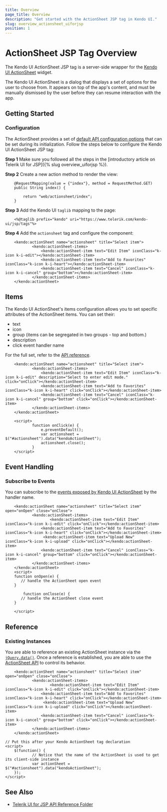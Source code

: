 ```yaml
---
title: Overview
page_title: Overview 
description: "Get started with the ActionSheet JSP tag in Kendo UI."
slug: overview_actionsheet_uiforjsp
position: 1
---
```


# ActionSheet JSP Tag Overview

The Kendo UI ActionSheet JSP tag is a server-side wrapper for the [Kendo UI ActionSheet](https://demos.telerik.com/kendo-ui/actionsheet/index) widget.

The Kendo UI ActionSheet is a dialog that displays a set of options for the user to choose from. It appears on top of the app's content, and must be manually dismissed by the user before they can resume interaction with the app.

## Getting Started

### Configuration

The ActionSheet provides a set of [default API configuration options](/api/php/Kendo/UI/actionsheet) that can be set during its initialization. Follow the steps below to configure the Kendo UI ActionSheet JSP tag:

**Step 1** Make sure you followed all the steps in the [introductory article on Telerik UI for JSP]({% slug overview_uiforjsp %}).

**Step 2** Create a new action method to render the view:

        @RequestMapping(value = {"index"}, method = RequestMethod.GET)
        public String index() {

            return "web/actionsheet/index";
        }

**Step 3** Add the Kendo UI `taglib` mapping to the page:

        <%@taglib prefix="kendo" uri="https://www.telerik.com/kendo-ui/jsp/tags"%>

**Step 4** Add the `actionsheet` tag and configure the component:

        <kendo:actionSheet name="actionsheet" title="Select item">
                <kendo:actionSheet-items>
                	<kendo:actionSheet-item text="Edit Item" iconClass="k-icon k-i-edit"></kendo:actionSheet-item>
                	<kendo:actionSheet-item text="Add to Favorites" iconClass="k-icon k-i-heart"></kendo:actionSheet-item>
                	<kendo:actionSheet-item text="Cancel" iconClass="k-icon k-i-cancel" group="bottom"></kendo:actionSheet-item>
                </kendo:actionSheet-items>
        </kendo:actionSheet>

## Items

The Kendo UI ActionSheet's items configuration allows you to set specific attributes of the ActionSheet items. You can set their:

- text
- icon
- group (items can be segregated in two groups - top and bottom.)
- description 
- click event handler name

For the full set, refer to the [API reference](api/javascript/ui/actionsheet/configuration/items). 

        <kendo:actionSheet name="actionsheet" title="Select item">
                <kendo:actionSheet-items>
                	<kendo:actionSheet-item text="Edit Item" iconClass="k-icon k-i-edit" description="Select to enter edit mode." click="onClick"></kendo:actionSheet-item>
                	<kendo:actionSheet-item text="Add to Favorites" iconClass="k-icon k-i-heart" click="onClick"></kendo:actionSheet-item>
                	<kendo:actionSheet-item text="Cancel" iconClass="k-icon k-i-cancel" group="bottom" click="onClick"></kendo:actionSheet-item>
                </kendo:actionSheet-items>
        </kendo:actionSheet>

        <script>
    	        function onClick(e) {
        	        e.preventDefault();
        	        var actionsheet = $("#actionsheet").data("kendoActionSheet");
        	        actionsheet.close();
    	        }
        </script>

## Event Handling

### Subscribe to Events

You can subscribe to the [events exposed by Kendo UI ActionSheet](/api/javascript/ui/actionsheet#events) by the handler name.

        <kendo:actionSheet name="actionsheet" title="Select item" open="onOpen" close="onClose">
                <kendo:actionSheet-items>
                        <kendo:actionSheet-item text="Edit Item" iconClass="k-icon k-i-edit" click="onClick"></kendo:actionSheet-item>
                	<kendo:actionSheet-item text="Add to Favorites" iconClass="k-icon k-i-heart" click="onClick"></kendo:actionSheet-item>
                	 <kendo:actionSheet-item text="Upload New" iconClass="k-icon k-i-upload" click="onClick"></kendo:actionSheet-item>
                	<kendo:actionSheet-item text="Cancel" iconClass="k-icon k-i-cancel" group="bottom" click="onClick"></kendo:actionSheet-item>
                </kendo:actionSheet-items>
        </kendo:actionSheet>
        <script>
	    function onOpen(e) {
	       // handle the ActionSheet open event
	    }

            function onClose(e) {
	       // handle the ActionSheet close event
	    }
      
        </script>
## Reference

### Existing Instances

You are able to reference an existing ActionSheet instance via the [`jQuery.data()`](https://api.jquery.com/jQuery.data/). Once a reference is established, you are able to use the [ActionSheet API](/api/javascript/ui/actionsheet#methods) to control its behavior.

        <kendo:actionSheet name="actionsheet" title="Select item" open="onOpen" close="onClose">
                <kendo:actionSheet-items>
                        <kendo:actionSheet-item text="Edit Item" iconClass="k-icon k-i-edit" click="onClick"></kendo:actionSheet-item>
                	<kendo:actionSheet-item text="Add to Favorites" iconClass="k-icon k-i-heart" click="onClick"></kendo:actionSheet-item>
                	 <kendo:actionSheet-item text="Upload New" iconClass="k-icon k-i-upload" click="onClick"></kendo:actionSheet-item>
                	<kendo:actionSheet-item text="Cancel" iconClass="k-icon k-i-cancel" group="bottom" click="onClick"></kendo:actionSheet-item>
                </kendo:actionSheet-items>
        </kendo:actionSheet>
    
    // Put this after your Kendo ActionSheet tag declaration
    <script>
        $(function() {
                // Notice that the name of the ActionSheet is used to get its client-side instance
                var actionSheet = $("#actionsheet").data("kendoActionSheet");
        });
    </script>

## See Also

* [Telerik UI for JSP API Reference Folder](/api/jsp/actionsheet)
